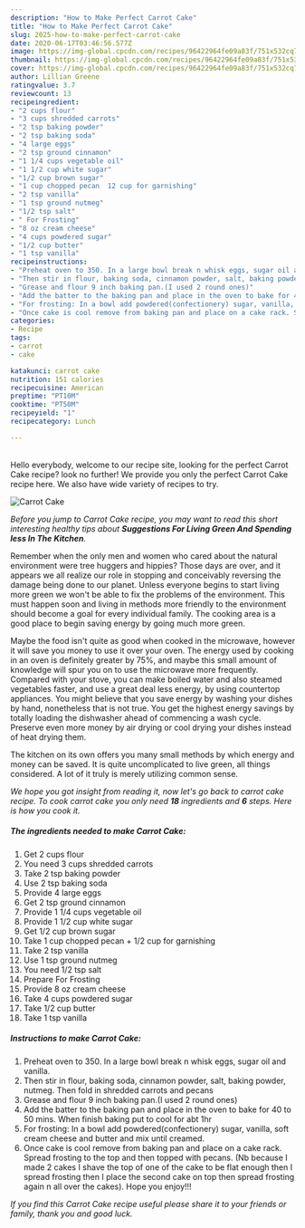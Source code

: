 ```yaml
---
description: "How to Make Perfect Carrot Cake"
title: "How to Make Perfect Carrot Cake"
slug: 2025-how-to-make-perfect-carrot-cake
date: 2020-06-17T03:46:56.577Z
image: https://img-global.cpcdn.com/recipes/96422964fe09a83f/751x532cq70/carrot-cake-recipe-main-photo.jpg
thumbnail: https://img-global.cpcdn.com/recipes/96422964fe09a83f/751x532cq70/carrot-cake-recipe-main-photo.jpg
cover: https://img-global.cpcdn.com/recipes/96422964fe09a83f/751x532cq70/carrot-cake-recipe-main-photo.jpg
author: Lillian Greene
ratingvalue: 3.7
reviewcount: 13
recipeingredient:
- "2 cups flour"
- "3 cups shredded carrots"
- "2 tsp baking powder"
- "2 tsp baking soda"
- "4 large eggs"
- "2 tsp ground cinnamon"
- "1 1/4 cups vegetable oil"
- "1 1/2 cup white sugar"
- "1/2 cup brown sugar"
- "1 cup chopped pecan  12 cup for garnishing"
- "2 tsp vanilla"
- "1 tsp ground nutmeg"
- "1/2 tsp salt"
- " For Frosting"
- "8 oz cream cheese"
- "4 cups powdered sugar"
- "1/2 cup butter"
- "1 tsp vanilla"
recipeinstructions:
- "Preheat oven to 350. In a large bowl break n whisk eggs, sugar oil and vanilla."
- "Then stir in flour, baking soda, cinnamon powder, salt, baking powder, nutmeg. Then fold in shredded carrots and pecans"
- "Grease and flour 9 inch baking pan.(I used 2 round ones)"
- "Add the batter to the baking pan and place in the oven to bake for 40 to 50 mins. When finish baking put to cool for abt 1hr"
- "For frosting: In a bowl add powdered(confectionery) sugar, vanilla, soft cream cheese and butter and mix until creamed."
- "Once cake is cool remove from baking pan and place on a cake rack. Spread frosting to the top and then topped with pecans. (Nb because I made 2 cakes I shave the top of one of the cake to be flat enough then I spread frosting then I place the second cake on top then spread frosting again n all over the cakes). Hope you enjoy!!!"
categories:
- Recipe
tags:
- carrot
- cake

katakunci: carrot cake 
nutrition: 151 calories
recipecuisine: American
preptime: "PT10M"
cooktime: "PT50M"
recipeyield: "1"
recipecategory: Lunch

---
```

<br>
Hello everybody, welcome to our recipe site, looking for the perfect Carrot Cake recipe? look no further! We provide you only the perfect Carrot Cake recipe here. We also have wide variety of recipes to try.
<br>


![Carrot Cake](https://img-global.cpcdn.com/recipes/96422964fe09a83f/751x532cq70/carrot-cake-recipe-main-photo.jpg)

<i>Before you jump to Carrot Cake recipe, you may want to read this short interesting healthy tips about 
<strong>Suggestions For Living Green And Spending less In The Kitchen</strong>.</i>
</br>

Remember when the only men and women who cared about the natural environment were tree huggers and hippies? Those days are over, and it appears we all realize our role in stopping and conceivably reversing the damage being done to our planet. Unless everyone begins to start living more green we won't be able to fix the problems of the environment. This must happen soon and living in methods more friendly to the environment should become a goal for every individual family. The cooking area is a good place to begin saving energy by going much more green.

Maybe the food isn't quite as good when cooked in the microwave, however it will save you money to use it over your oven. The energy used by cooking in an oven is definitely greater by 75%, and maybe this small amount of knowledge will spur you on to use the microwave more frequently. Compared with your stove, you can make boiled water and also steamed vegetables faster, and use a great deal less energy, by using countertop appliances. You might believe that you save energy by washing your dishes by hand, nonetheless that is not true. You get the highest energy savings by totally loading the dishwasher ahead of commencing a wash cycle. Preserve even more money by air drying or cool drying your dishes instead of heat drying them.

The kitchen on its own offers you many small methods by which energy and money can be saved. It is quite uncomplicated to live green, all things considered. A lot of it truly is merely utilizing common sense.


<i>We hope you got insight from reading it, now let's go back to carrot cake recipe. To cook carrot cake you only need <strong>18</strong> ingredients and <strong>6</strong> steps. Here is how you cook it.
</i>

##### The ingredients needed to make Carrot Cake:

1. Get 2 cups flour
1. You need 3 cups shredded carrots
1. Take 2 tsp baking powder
1. Use 2 tsp baking soda
1. Provide 4 large eggs
1. Get 2 tsp ground cinnamon
1. Provide 1 1/4 cups vegetable oil
1. Provide 1 1/2 cup white sugar
1. Get 1/2 cup brown sugar
1. Take 1 cup chopped pecan + 1/2 cup for garnishing
1. Take 2 tsp vanilla
1. Use 1 tsp ground nutmeg
1. You need 1/2 tsp salt
1. Prepare  For Frosting
1. Provide 8 oz cream cheese
1. Take 4 cups powdered sugar
1. Take 1/2 cup butter
1. Take 1 tsp vanilla


##### Instructions to make Carrot Cake:

1. Preheat oven to 350. In a large bowl break n whisk eggs, sugar oil and vanilla.
1. Then stir in flour, baking soda, cinnamon powder, salt, baking powder, nutmeg. Then fold in shredded carrots and pecans
1. Grease and flour 9 inch baking pan.(I used 2 round ones)
1. Add the batter to the baking pan and place in the oven to bake for 40 to 50 mins. When finish baking put to cool for abt 1hr
1. For frosting: In a bowl add powdered(confectionery) sugar, vanilla, soft cream cheese and butter and mix until creamed.
1. Once cake is cool remove from baking pan and place on a cake rack. Spread frosting to the top and then topped with pecans. (Nb because I made 2 cakes I shave the top of one of the cake to be flat enough then I spread frosting then I place the second cake on top then spread frosting again n all over the cakes). Hope you enjoy!!!


<i>If you find this Carrot Cake recipe useful please share it to your friends or family, thank you and good luck.</i>
